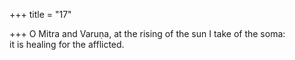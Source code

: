 +++
title = "17"

+++
O Mitra and Varuṇa, at the rising of the sun I take of the soma:  
it is healing for the afflicted.  